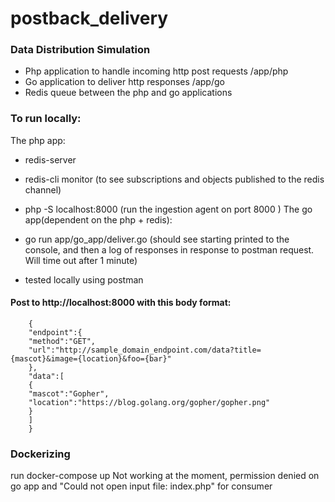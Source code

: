 # postback_delivery

### Data Distribution Simulation
- Php application to handle incoming http post requests /app/php
- Go application to deliver http responses /app/go
- Redis queue between the php and go applications


### To run locally:
The php app:
- redis-server
- redis-cli monitor  (to see subscriptions and objects published to the redis channel)
- php -S localhost:8000  (run the ingestion agent on port 8000 )
The go app(dependent on the php + redis):
- go run app/go_app/deliver.go (should see starting printed to the console,
               and then a log of responses in response to postman request.
                Will time out after 1 minute)


- tested locally using postman
#### Post to http://localhost:8000 with this body format:
```
    {
    "endpoint":{
    "method":"GET",
    "url":"http://sample_domain_endpoint.com/data?title={mascot}&image={location}&foo={bar}"
    },
    "data":[
    {
    "mascot":"Gopher",
    "location":"https://blog.golang.org/gopher/gopher.png"
    }
    ]
    }
```

### Dockerizing
  run docker-compose up
  Not working at the moment, permission denied on go app and "Could not open input file: index.php"
  for consumer
